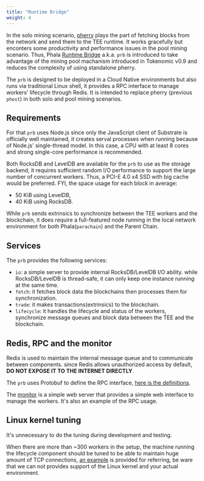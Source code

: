 ```yaml
---
title: "Runtime Bridge"
weight: 4
---
```


In the solo mining scenario, [pherry](https://github.com/Phala-Network/phala-blockchain/tree/master/standalone/pherry) plays the part of fetching blocks from the network and send them to the TEE runtime. It works gracefully but enconters some productivity and performance issues in the pool mining scenario. Thus, Phala [Runtime Bridge](https://github.com/Phala-Network/runtime-bridge) a.k.a. `prb` is introduced to take advantage of the mining pool machanism introduced in Tokenomic v0.9 and reduces the complexity of using standalone pherry.

The `prb` is designed to be deployed in a Cloud Native environments but also runs via traditional Linux shell, it provides a RPC interface to manage workers' lifecycle through Redis. It is intended to replace pherry (previous `phost`) in both solo and pool mining scenarios.

## Requirements

For that `prb` uses Node.js since only the JavaScript client of Substrate is officially well maintained, it creates serval processes when running because of Node.js' single-thread model. In this case, a CPU with at least 8 cores and strong single-core performance is recommended.

Both RocksDB and LevelDB are available for the `prb` to use as the storage backend, it requires sufficient random I/O performance to support the large number of concurrent workers. Thus, a PCI-E 4.0 x4 SSD with big cache would be preferred. FYI, the space usage for each block in average:
- 50 KiB using LevelDB,
- 40 KiB using RocksDB.

While `prb` sends extrinsics to synchronize between the TEE workers and the blockchain, it does require a full-featured node running in the local network environment for both Phala(`parachain`) and the Parent Chain.

## Services

The `prb` provides the following services:
- `io`: a simple server to provide internal RocksDB/LevelDB I/O ability. while RocksDB/LevelDB is thread-safe, it can only keep one instance running at the same time.
- `fetch`: it fetches block data the blockchains then processes them for synchronization.
- `trade`: it makes transactions(extrinsics) to the blockchain.
- `lifecycle`: it handles the lifecycle and status of the workers, synchronize message queues and block data between the TEE and the blockchain.

## Redis, RPC and the monitor

Redis is used to maintain the internal message queue and to communicate between components. since Redis allows unauthorized access by default, **DO NOT EXPOSE IT TO THE INTERNET DIRECTLY**.

The `prb` uses Protobuf to define the RPC interface, [here is the definitions](https://github.com/Phala-Network/runtime-bridge-proto/blob/main/message.proto).

The [monitor](https://github.com/Phala-Network/runtime-bridge-monitor) is a simple web server that provides a simple web interface to manage the workers. It's also an example of the RPC usage.

## Linux kernel tuning

It's unnecessary to do the tuning during development and testing.

When there are more than ~300 workers in the setup, the machine running the lifecycle component should be tuned to be able to maintain huge amount of TCP connections, [an example](https://github.com/Phala-Network/runtime-bridge/tree/master/system/bridge) is provided for referring, be ware that we can not provides support of the Linux kernel and your actual environment.
